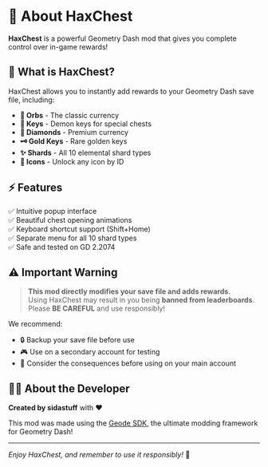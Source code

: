 # 🎁 About HaxChest

**HaxChest** is a powerful Geometry Dash mod that gives you complete control over in-game rewards!

## 🌟 What is HaxChest?

HaxChest allows you to instantly add rewards to your Geometry Dash save file, including:
- **💫 Orbs** - The classic currency
- **🔑 Keys** - Demon keys for special chests  
- **💎 Diamonds** - Premium currency
- **🗝️ Gold Keys** - Rare golden keys
- **✨ Shards** - All 10 elemental shard types
- **🎨 Icons** - Unlock any icon by ID

## ⚡ Features

✅ Intuitive popup interface  
✅ Beautiful chest opening animations  
✅ Keyboard shortcut support (Shift+Home)  
✅ Separate menu for all 10 shard types  
✅ Safe and tested on GD 2.2074  

## ⚠️ Important Warning

> **This mod directly modifies your save file and adds rewards.**  
> Using HaxChest may result in you being **banned from leaderboards**.  
> Please **BE CAREFUL** and use responsibly!

We recommend:
- 🔒 Backup your save file before use
- 🎮 Use on a secondary account for testing
- 💭 Consider the consequences before using on your main account

## 👨‍💻 About the Developer

**Created by sidastuff** with ❤️

This mod was made using the [Geode SDK](https://geode-sdk.org/), the ultimate modding framework for Geometry Dash!

---

*Enjoy HaxChest, and remember to use it responsibly!* 🎉